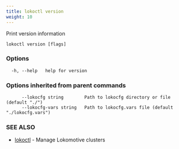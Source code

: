 ```yaml
---
title: lokoctl version
weight: 10
---
```


Print version information

```
lokoctl version [flags]
```

### Options

```
  -h, --help   help for version
```

### Options inherited from parent commands

```
      --lokocfg string        Path to lokocfg directory or file (default "./")
      --lokocfg-vars string   Path to lokocfg.vars file (default "./lokocfg.vars")
```

### SEE ALSO

* [lokoctl](lokoctl.md)	 - Manage Lokomotive clusters

